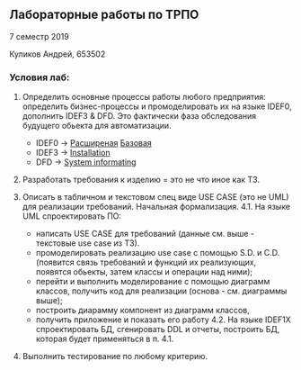 ## Лабораторные работы по ТРПО

7 семестр 2019

Куликов Андрей, 653502

### Условия лаб:

1. Определить основные процессы работы любого предприятия: определить бизнес-процессы и промоделировать их на языке IDEF0, дополнить IDEF3 & DFD. Это фактически фаза обследования будущего обьекта для автоматизации.  

    * IDEF0 -> [Расширеная](business/idef0-extedned.png) [Базовая](business/idef0-base.png)
    * IDEF3 -> [Installation](business/Installation(idef3).png)
    * DFD -> [System informating](business/System%20Informating%20(DFD).png)
2. Разработать требования к изделию = это не что иное как ТЗ. 
3. Описать в табличном и текстовом спец виде USE CASE (это не UML) для реализации требований. Начальная формализация.
4.1. На языке UML спроектировать  ПО:
    - написать USE CASE для требований (данные см. выше - текстовые use case из ТЗ).
    - промоделировать реализацию use case с помощью S.D. и  C.D. (появится связь требований и функций их реализующих, появятcя обьекты, затем классы и операции над ними);
    - перейти и выполнить моделирование с помощью диаграмм классов, получить код для реализации (основа - см. диаграммы выше);
    - построить диарамму компонент из диаграмм классов,
    - получить приложение и показать его работу
4.2. На языке IDEF1X спроектировать БД, сгенировать DDL и отчеты, построить БД, которая будет применяться в п. 4.1.
5. Выполнить тестирование по любому критерию.
